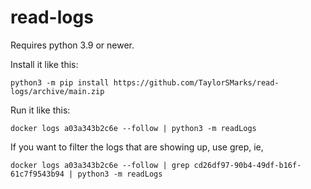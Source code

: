 # read-logs

Requires python 3.9 or newer.

Install it like this:

    python3 -m pip install https://github.com/TaylorSMarks/read-logs/archive/main.zip

Run it like this:

    docker logs a03a343b2c6e --follow | python3 -m readLogs

If you want to filter the logs that are showing up, use grep, ie,

    docker logs a03a343b2c6e --follow | grep cd26df97-90b4-49df-b16f-61c7f9543b94 | python3 -m readLogs
